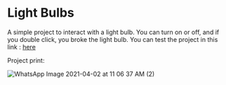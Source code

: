 # Light Bulbs

A simple project to interact with a light bulb. You can turn on or off, and if you double click, you broke the light bulb. You can test the project in this link : <a href = "https://codepen.io/ronaldycgomes/pen/gOgLZba" target = "_blank">here</a>

Project print:

![WhatsApp Image 2021-04-02 at 11 06 37 AM (2)](https://user-images.githubusercontent.com/64624525/113424373-6f887480-93a6-11eb-90b7-8b917254f5a1.jpeg)
